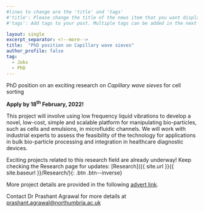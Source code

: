```yaml
---
#lines to change are the 'title' and 'tags'
#'title': Please change the title of the news item that you want displayed on the page 'News'
#'tags': Add tags to your post. Multiple tags can be added in the next line. The current list shows the ones already on the website. If your desired tag matches these then please retain, otherwise you can add more. Please make sure of the letter case; we would not want repeats like 'jobs' and 'jobs'

layout: single
excerpt_separator: <!--more-->
title:  "PhD position on Capillary wave sieves" 			
author_profile: false		
tag: 							
  - Jobs
  - PhD
---
```


PhD position on an exciting research on _Capillary wave sieves_ for cell sorting <br>

**Apply by 18<sup>th</sup> February, 2022!**

<!--more-->
<!--any text before this line will be displayed on the 'News' page. Any text after this point will be accessible by clicking the post. Please keep this breif.-->
<!--Text following this can be whatever you want. There are some examples on the website provided and attached examples show how to format them in HTML language.-->
<!--Following are some formatting examples-->

This project will involve using low frequency liquid vibrations to develop a novel, low-cost, simple and scalable platform for manipulating bio-particles, such as cells and emulsions, in microfluidic channels. We will work with industrial experts to assess the feasibility of the technology for applications in bulk bio-particle processing and integration in healthcare diagnostic devices.

Exciting projects related to this research field are already underway! Keep checking the Research page for updates: [Research]({{ site.url }}{{ site.baseurl }}/Research/){: .btn .btn--inverse}

More project details are provided in the following [advert link](https://bit.ly/3d6KA9n "PhD").

Contact Dr Prashant Agrawal for more details at <a href = "mailto: prashant.agrawal@northumbria.ac.uk">prashant.agrawal@northumbria.ac.uk</a>
